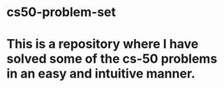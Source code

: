 # cs50-problem-set
# This is a repository where I have solved some of the cs-50 problems in an easy and intuitive manner.
